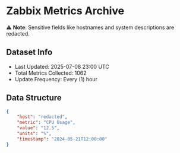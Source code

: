 # Zabbix Metrics Archive

⚠️ **Note**: Sensitive fields like hostnames and system descriptions are redacted.

## Dataset Info
- Last Updated: 2025-07-08 23:00 UTC
- Total Metrics Collected: 1062
- Update Frequency: Every (1) hour

## Data Structure
```json
{
    "host": "redacted",
    "metric": "CPU Usage",
    "value": "12.5",
    "units": "%",
    "timestamp": "2024-05-21T12:00:00"
}
```
